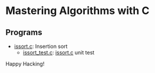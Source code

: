 # Mastering Algorithms with C

## Programs

- [issort.c]: Insertion sort
  - [issort_test.c]: [issort.c] unit test

Happy Hacking!

[issort.c]: issort.c
[issort_test.c]: issort_test.c
